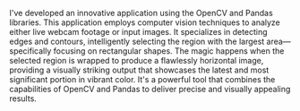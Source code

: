 I've developed an innovative application using the OpenCV and Pandas libraries. This application employs computer vision techniques to analyze either live webcam footage or input images.
It specializes in detecting edges and contours, intelligently selecting the region with the largest area—specifically focusing on rectangular shapes.
The magic happens when the selected region is wrapped to produce a flawlessly horizontal image, providing a visually striking output that showcases the latest and most significant portion in vibrant color.
It's a powerful tool that combines the capabilities of OpenCV and Pandas to deliver precise and visually appealing results.
